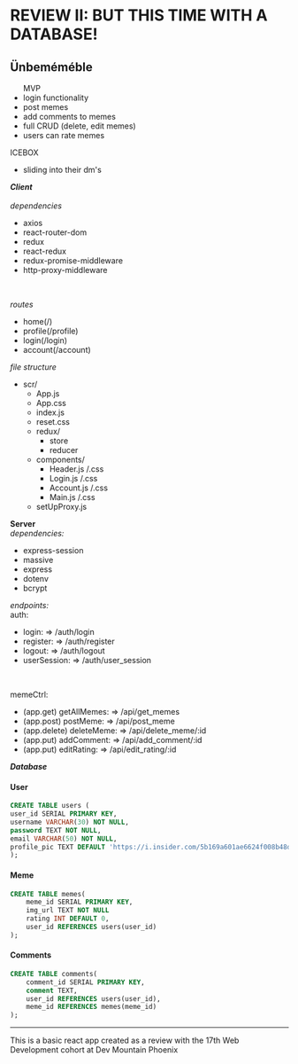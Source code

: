 # **REVIEW II:** BUT THIS TIME WITH A DATABASE!

## Ünbeméméble
<ul>
MVP
<li>login functionality</li>
<li>post memes</li>
<li>add comments to memes</li>
<li>full CRUD (delete, edit memes)</li>
<li>users can rate memes</li>
</ul>

ICEBOX
- sliding into their dm's

***Client***
<br/><br/>
*dependencies*
- axios
- react-router-dom
- redux
- react-redux
- redux-promise-middleware
- http-proxy-middleware
<br/>

*routes*
- home(/)
- profile(/profile)
- login(/login)
- account(/account)

*file structure*
- scr/
    - App.js
    - App.css
    - index.js
    - reset.css
    - redux/
        - store
        - reducer
    - components/
        - Header.js /.css
        - Login.js /.css
        - Account.js /.css
        - Main.js /.css
    - setUpProxy.js

**Server**
<br/>
*dependencies:*
- express-session
- massive
- express
- dotenv
- bcrypt

*endpoints:*
<br/>
auth:
- login: => /auth/login
- register: => /auth/register
- logout: => /auth/logout
- userSession: => /auth/user_session
<br/>

memeCtrl:
- (app.get) getAllMemes: => /api/get_memes
- (app.post) postMeme: => /api/post_meme
- (app.delete) deleteMeme: => /api/delete_meme/:id
- (app.put) addComment: => /api/add_comment/:id
- (app.put) editRating: => /api/edit_rating/:id

***Database***

#### User
```sql
CREATE TABLE users (
user_id SERIAL PRIMARY KEY,
username VARCHAR(30) NOT NULL,
password TEXT NOT NULL,
email VARCHAR(50) NOT NULL,
profile_pic TEXT DEFAULT 'https://i.insider.com/5b169a601ae6624f008b48dd?width=1100&format=jpeg&auto=webp'
);
```

#### Meme
```sql
CREATE TABLE memes(
    meme_id SERIAL PRIMARY KEY,
    img_url TEXT NOT NULL
    rating INT DEFAULT 0,
    user_id REFERENCES users(user_id)
);
```

#### Comments
```sql
CREATE TABLE comments(
    comment_id SERIAL PRIMARY KEY,
    comment TEXT,
    user_id REFERENCES users(user_id),
    meme_id REFERENCES memes(meme_id)
);
```

<hr/>
This is a basic react app created as a review with the 17th Web Development cohort at Dev Mountain Phoenix
